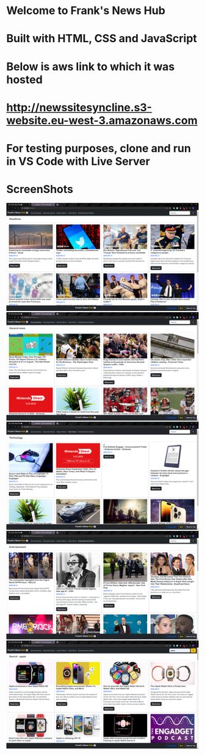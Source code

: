# Welcome to  Frank's News Hub
# Built with HTML, CSS and JavaScript
# Below is aws link to which it was hosted
# http://newssitesyncline.s3-website.eu-west-3.amazonaws.com
# For testing purposes, clone and run in VS Code with Live Server
# ScreenShots

![alt text](images/Screenshot%20(97).png)
![alt text](images/Screenshot%20(98).png)
![alt text](images/Screenshot%20(99).png)
![alt text](images/Screenshot%20(100).png)
![alt text](images/Screenshot%20(101).png)


